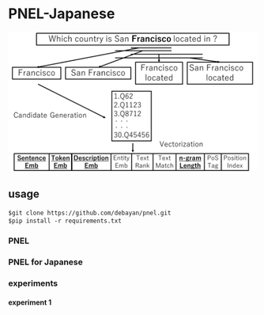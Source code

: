 # PNEL-Japanese
![PNEL](PNEL1.png)

## usage

```
$git clone https://github.com/debayan/pnel.git
$pip install -r requirements.txt
```
### PNEL

### PNEL for Japanese

### experiments

#### experiment 1
